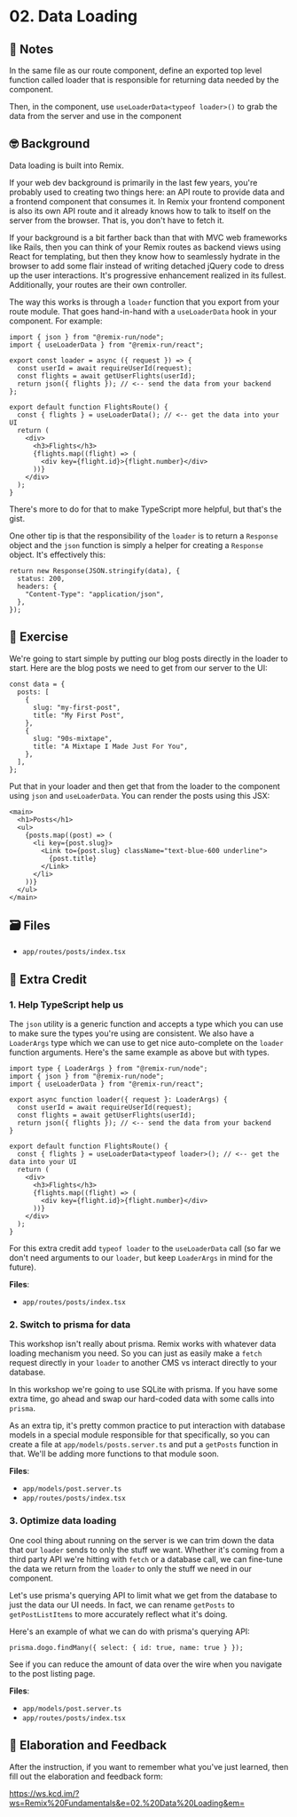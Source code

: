 # 02. Data Loading

## 📝 Notes

In the same file as our route component, define an exported top level function
called loader that is responsible for returning data needed by the component.

Then, in the component, use `useLoaderData<typeof loader>()` to grab the data
from the server and use in the component

## 🤓 Background

Data loading is built into Remix.

If your web dev background is primarily in the last few years, you're probably
used to creating two things here: an API route to provide data and a frontend
component that consumes it. In Remix your frontend component is also its own API
route and it already knows how to talk to itself on the server from the browser.
That is, you don't have to fetch it.

If your background is a bit farther back than that with MVC web frameworks like
Rails, then you can think of your Remix routes as backend views using React for
templating, but then they know how to seamlessly hydrate in the browser to add
some flair instead of writing detached jQuery code to dress up the user
interactions. It's progressive enhancement realized in its fullest.
Additionally, your routes are their own controller.

The way this works is through a `loader` function that you export from your
route module. That goes hand-in-hand with a `useLoaderData` hook in your
component. For example:

```tsx
import { json } from "@remix-run/node";
import { useLoaderData } from "@remix-run/react";

export const loader = async ({ request }) => {
  const userId = await requireUserId(request);
  const flights = await getUserFlights(userId);
  return json({ flights }); // <-- send the data from your backend
};

export default function FlightsRoute() {
  const { flights } = useLoaderData(); // <-- get the data into your UI
  return (
    <div>
      <h3>Flights</h3>
      {flights.map((flight) => (
        <div key={flight.id}>{flight.number}</div>
      ))}
    </div>
  );
}
```

There's more to do for that to make TypeScript more helpful, but that's the
gist.

One other tip is that the responsibility of the `loader` is to return a
`Response` object and the `json` function is simply a helper for creating a
`Response` object. It's effectively this:

```tsx
return new Response(JSON.stringify(data), {
  status: 200,
  headers: {
    "Content-Type": "application/json",
  },
});
```

## 💪 Exercise

We're going to start simple by putting our blog posts directly in the loader to
start. Here are the blog posts we need to get from our server to the UI:

```tsx
const data = {
  posts: [
    {
      slug: "my-first-post",
      title: "My First Post",
    },
    {
      slug: "90s-mixtape",
      title: "A Mixtape I Made Just For You",
    },
  ],
};
```

Put that in your loader and then get that from the loader to the component using
`json` and `useLoaderData`. You can render the posts using this JSX:

```tsx
<main>
  <h1>Posts</h1>
  <ul>
    {posts.map((post) => (
      <li key={post.slug}>
        <Link to={post.slug} className="text-blue-600 underline">
          {post.title}
        </Link>
      </li>
    ))}
  </ul>
</main>
```

## 🗃 Files

- `app/routes/posts/index.tsx`

## 💯 Extra Credit

### 1. Help TypeScript help us

The `json` utility is a generic function and accepts a type which you can use to
make sure the types you're using are consistent. We also have a `LoaderArgs`
type which we can use to get nice auto-complete on the `loader` function
arguments. Here's the same example as above but with types.

```tsx
import type { LoaderArgs } from "@remix-run/node";
import { json } from "@remix-run/node";
import { useLoaderData } from "@remix-run/react";

export async function loader({ request }: LoaderArgs) {
  const userId = await requireUserId(request);
  const flights = await getUserFlights(userId);
  return json({ flights }); // <-- send the data from your backend
}

export default function FlightsRoute() {
  const { flights } = useLoaderData<typeof loader>(); // <-- get the data into your UI
  return (
    <div>
      <h3>Flights</h3>
      {flights.map((flight) => (
        <div key={flight.id}>{flight.number}</div>
      ))}
    </div>
  );
}
```

For this extra credit add `typeof loader` to the `useLoaderData` call (so far we
don't need arguments to our `loader`, but keep `LoaderArgs` in mind for the
future).

**Files**:

- `app/routes/posts/index.tsx`

### 2. Switch to prisma for data

This workshop isn't really about prisma. Remix works with whatever data loading
mechanism you need. So you can just as easily make a `fetch` request directly in
your `loader` to another CMS vs interact directly to your database.

In this workshop we're going to use SQLite with prisma. If you have some extra
time, go ahead and swap our hard-coded data with some calls into `prisma`.

As an extra tip, it's pretty common practice to put interaction with database
models in a special module responsible for that specifically, so you can create
a file at `app/models/posts.server.ts` and put a `getPosts` function in that.
We'll be adding more functions to that module soon.

**Files**:

- `app/models/post.server.ts`
- `app/routes/posts/index.tsx`

### 3. Optimize data loading

One cool thing about running on the server is we can trim down the data that our
`loader` sends to only the stuff we want. Whether it's coming from a third party
API we're hitting with `fetch` or a database call, we can fine-tune the data we
return from the `loader` to only the stuff we need in our component.

Let's use prisma's querying API to limit what we get from the database to just
the data our UI needs. In fact, we can rename `getPosts` to `getPostListItems`
to more accurately reflect what it's doing.

Here's an example of what we can do with prisma's querying API:

```tsx
prisma.dogo.findMany({ select: { id: true, name: true } });
```

See if you can reduce the amount of data over the wire when you navigate to the
post listing page.

**Files**:

- `app/models/post.server.ts`
- `app/routes/posts/index.tsx`

## 🦉 Elaboration and Feedback

After the instruction, if you want to remember what you've just learned, then
fill out the elaboration and feedback form:

https://ws.kcd.im/?ws=Remix%20Fundamentals&e=02.%20Data%20Loading&em=
